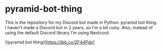 # pyramid-bot-thing
This is the repository for my Discord bot made in Python: pyramid bot thing.
I haven't made a Discord bot in 2 years, so I'm a bit rusty. Also, instead of using the default Discord library I'm using Nextcord.

!(pyramid bot thing)[https://ibb.co/2F44Pdx]
